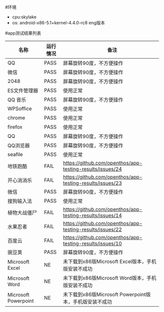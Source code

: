 #环境
- cpu:skylake
- os: android-x86-5.1+kernel-4.4.0-rc8 eng版本

#app测试结果列表

名称 | 运行情况|　备注
----- | ---- | ----
QQ  | PASS|屏幕旋转90度，不方便操作
微信| PASS| 屏幕旋转90度，不方便操作
2048| PASS| 屏幕旋转90度，不方便操作
ES文件管理器| PASS|使用正常
QQ 音乐| PASS| 屏幕旋转90度，不方便操作
WPSoffice| PASS| 使用正常
chrome| PASS| 使用正常
firefox| PASS| 使用正常
QQ| PASS| 屏幕旋转90度，不方便操作
QQ浏览器| PASS| 屏幕旋转90度，不方便操作
seafile| PASS| 使用正常
地铁跑酷| FAIL| https://github.com/openthos/app-testing-results/issues/24 
开心消消乐| FAIL| https://github.com/openthos/app-testing-results/issues/23
微信| PASS| 屏幕旋转90度，不方便操作
搜狗输入法| PASS| 使用正常
植物大战僵尸| FAIL| https://github.com/openthos/app-testing-results/issues/14
水果忍者| FAIL| https://github.com/openthos/app-testing-results/issues/22
百度云| FAIL|https://github.com/openthos/app-testing-results/issues/10
豌豆荚| PASS| 屏幕旋转90度，不方便操作
Microsoft Excel| NE| 未下载到x86版Microsoft Excel版本，手机版安装不成功
Microsoft Word| NE| 未下载到x86版Microsoft Word版本，手机版安装不成功
Microsoft Powerpoint| NE| 未下载到x86版Microsoft Powerpoint版本，手机版安装不成功
